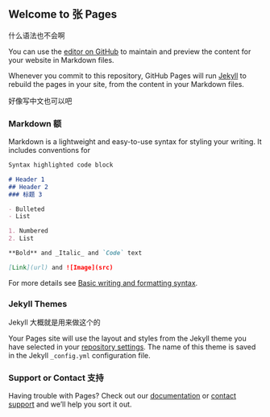 ## Welcome to 张 Pages


什么语法也不会啊

You can use the [editor on GitHub](https://github.com/F-cook/frank.github.io/edit/gh-pages/index.md) to maintain and preview the content for your website in Markdown files.

Whenever you commit to this repository, GitHub Pages will run [Jekyll](https://jekyllrb.com/) to rebuild the pages in your site, from the content in your Markdown files.

好像写中文也可以吧

### Markdown 额

Markdown is a lightweight and easy-to-use syntax for styling your writing. It includes conventions for

```markdown
Syntax highlighted code block

# Header 1
## Header 2
### 标题 3

- Bulleted
- List

1. Numbered
2. List

**Bold** and _Italic_ and `Code` text

[Link](url) and ![Image](src)
```

For more details see [Basic writing and formatting syntax](https://docs.github.com/en/github/writing-on-github/getting-started-with-writing-and-formatting-on-github/basic-writing-and-formatting-syntax).

### Jekyll Themes

Jekyll 大概就是用来做这个的

Your Pages site will use the layout and styles from the Jekyll theme you have selected in your [repository settings](https://github.com/F-cook/frank.github.io/settings/pages). The name of this theme is saved in the Jekyll `_config.yml` configuration file.

### Support or Contact 支持

Having trouble with Pages? Check out our [documentation](https://docs.github.com/categories/github-pages-basics/) or [contact support](https://support.github.com/contact) and we’ll help you sort it out.

